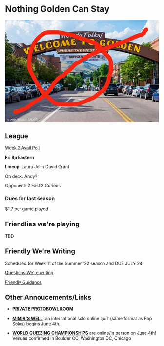 # Nothing Golden Can Stay

![Image of Golden, CO, where nothing can stay](travel-golden-colorado.png)

## League
[Week 2 Avail Poll](https://www.when2meet.com/?15751109-5YohM)

**Fri 8p Eastern**

**Lineup**: Laura John David Grant

On deck: Andy?

Opponent: 2 Fast 2 Curious



### Dues for last season
$1.7 per game played



## Friendlies we're playing
TBD



## Friendly We're Writing
Scheduled for Week 11 of the Summer '22 season and DUE JULY 24

[Questions We're writing](https://docs.google.com/spreadsheets/d/1rjFAIZp3KI-GkO0D_L4ANVb0S6nezp9QoC5S6Etj3uI/edit?usp=sharing)

[Friendly Guidance](https://docs.google.com/document/d/1m6y50y3U98cBSoXEoGXT4Nwt-_kcQupFMNcIKZVnaCs/mobilebasic?fbclid=IwAR2mKISWy2Ja-hbksq6ksOHCwuWZ_pWJ4tpWdsTcc7yevKJolvqdoBkRmGg)




## Other Annoucements/Links

- [**PRIVATE PROTOBOWL ROOM**](https://protobowl.com/nothing-golden-can-stay)

- [**MIMIR'S WELL**](https://www.mimirswell.co.uk/), an international solo online quiz (same format as Pop Solos) begins June 4th. 

- [ **WORLD QUIZZING CHAMPIONSHIPS**](http://www.worldquizzing.com/) are online/in person on June 4th! Venues confirmed in Boulder CO, Washington DC, Chicago
